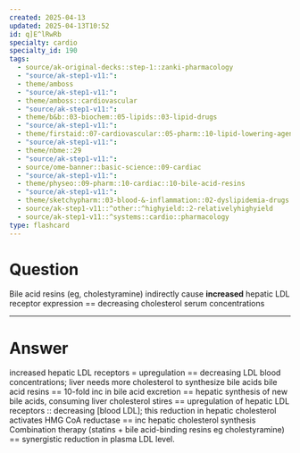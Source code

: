 ```yaml
---
created: 2025-04-13
updated: 2025-04-13T10:52
id: q]E^lRwRb
specialty: cardio
specialty_id: 190
tags:
  - source/ak-original-decks::step-1::zanki-pharmacology
  - "source/ak-step1-v11:": 
  - theme/amboss
  - "source/ak-step1-v11:": 
  - theme/amboss::cardiovascular
  - "source/ak-step1-v11:": 
  - theme/b&b::03-biochem::05-lipids::03-lipid-drugs
  - "source/ak-step1-v11:": 
  - theme/firstaid::07-cardiovascular::05-pharm::10-lipid-lowering-agents::bile-acid-resins
  - "source/ak-step1-v11:": 
  - theme/nbme::29
  - "source/ak-step1-v11:": 
  - source/ome-banner::basic-science::09-cardiac
  - "source/ak-step1-v11:": 
  - theme/physeo::09-pharm::10-cardiac::10-bile-acid-resins
  - "source/ak-step1-v11:": 
  - theme/sketchypharm::03-blood-&-inflammation::02-dyslipidemia-drugs::02-cholestyramine,-ezetimibe
  - source/ak-step1-v11::^other::^highyield::2-relativelyhighyield
  - source/ak-step1-v11::^systems::cardio::pharmacology
type: flashcard
---
```


# Question
Bile acid resins (eg, cholestyramine) indirectly cause **increased** hepatic LDL receptor expression == decreasing cholesterol serum concentrations

---

# Answer
increased hepatic LDL receptors = upregulation == decreasing LDL blood concentrations; liver needs more cholesterol to synthesize bile acids    bile acid resins == 10-fold inc in bile acid excretion == hepatic synthesis of new bile acids, consuming liver cholesterol stires == upregulation of hepatic LDL receptors :: decreasing [blood LDL]; this reduction in hepatic cholesterol activates HMG CoA reductase == inc hepatic cholesterol synthesis    Combination therapy (statins + bile acid-binding resins eg cholestyramine) == synergistic reduction in plasma LDL level.